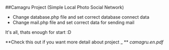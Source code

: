 ##Camagru Project (Simple Local Photo Social Network)

- Change database.php file and set correct database connect data
- Change mail.php file and set correct data for sending mail

It's all, thats enough for start :D 

**Check this out if you want more detail about project _ ** *camagru.en.pdf*

